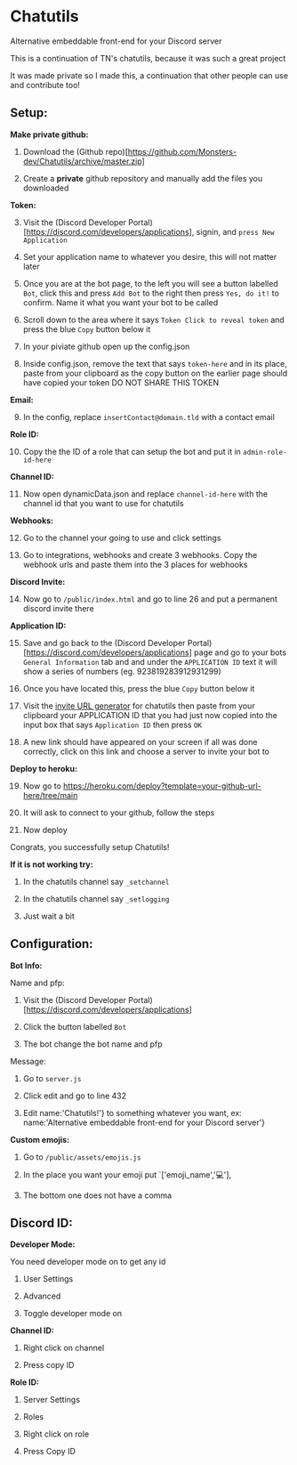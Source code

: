 # Chatutils
Alternative embeddable front-end for your Discord server

This is a continuation of TN's chatutils, because it was such a great project

It was made private so I made this, a continuation that other people can use and contribute too!

## Setup:

**Make private github:**

1. Download the (Github repo)[https://github.com/Monsters-dev/Chatutils/archive/master.zip]

2. Create a **private** github repository and manually add the files you downloaded

**Token:**

3. Visit the (Discord Developer Portal)[https://discord.com/developers/applications], signin, and `press New Application`

4. Set your application name to whatever you desire, this will not matter later

5. Once you are at the bot page, to the left you will see a button labelled `Bot`, click this and press `Add Bot` to the right then press `Yes, do it!` to confirm. Name it what you want your bot to be called

6. Scroll down to the area where it says `Token Click to reveal token` and press the blue `Copy` button below it

7. In your piviate github open up the config.json

8. Inside config.json, remove the text that says `token-here` and in its place, paste from your clipboard as the copy button on the earlier page should have copied your token DO NOT SHARE THIS TOKEN 

**Email:**

9. In the config, replace `insertContact@domain.tld` with a contact email

**Role ID:**

10. Copy the the ID of a role that can setup the bot and put it in `admin-role-id-here`

**Channel ID:**

11. Now open dynamicData.json and replace `channel-id-here` with the channel id that you want to use for chatutils

**Webhooks:**

12. Go to the channel your going to use and click settings

13. Go to integrations, webhooks and create 3 webhooks. Copy the webhook urls and paste them into the 3 places for webhooks

**Discord Invite:**

14. Now go to `/public/index.html` and go to line 26 and put a permanent discord invite there

**Application ID:**

15. Save and go back to the (Discord Developer Portal)[https://discord.com/developers/applications] page and go to your bots `General Information` tab and and under the `APPLICATION ID` text it will show a series of numbers (eg. 923819283912931299)

16. Once you have located this, press the blue `Copy` button below it

17. Visit the [invite URL generator](https://pers0n-dev.github.io/Chatutils-invite-generator) for chatutils then paste from your clipboard your APPLICATION ID that you had just now copied into the input box that says `Application ID` then press `OK`

18. A new link should have appeared on your screen if all was done correctly, click on this link and choose a server to invite your bot to

**Deploy to heroku:**

19. Now go to https://heroku.com/deploy?template=your-github-url-here/tree/main

20. It will ask to connect to your github, follow the steps

21. Now deploy

Congrats, you successfully setup Chatutils!

**If it is not working try:**

1. In the chatutils channel say `_setchannel`

2. In the chatutils channel say `_setlogging`

3. Just wait a bit

## Configuration:

**Bot Info:**

Name and pfp:

1. Visit the (Discord Developer Portal)[https://discord.com/developers/applications]

2. Click the button labelled `Bot`

3. The bot change the bot name and pfp

Message:

1. Go to `server.js`

2. Click edit and go to line 432

3. Edit  name:'Chatutils!'} to something whatever you want, ex: name:'Alternative embeddable front-end for your Discord server'}

**Custom emojis:**

1. Go to `/public/assets/emojis.js` 

2. In the place you want your emoji put `['emoji_name','💻'], 

3. The bottom one does not have a comma

## Discord ID:

**Developer Mode:**

You need developer mode on to get any id

1. User Settings

2. Advanced

3. Toggle developer mode on

**Channel ID:**

1. Right click on channel 

2. Press copy ID

**Role ID:**

1. Server Settings

2. Roles

3. Right click on role

4. Press Copy ID
